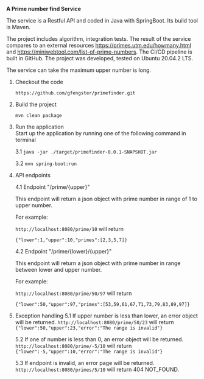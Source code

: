 **A Prime number find Service**

The service is a Restful API and coded in Java with SpringBoot. Its build tool is Maven.

The project includes algorithm, integration tests. The result of the service compares to an external resources https://primes.utm.edu/howmany.html and https://miniwebtool.com/list-of-prime-numbers. The CI/CD pipeline is built in GitHub. The project was developed, tested on Ubuntu 20.04.2 LTS.

The service can take the maximum upper number is long. 

1. Checkout the code

   `https://github.com/gfengster/primefinder.git` 

2. Build the project

   `mvn clean package`

3. Run the application<br>
   Start up the application by running one of the following command in terminal

   3.1 `java -jar ./target/primefinder-0.0.1-SNAPSHOT.jar`

   3.2 `mvn spring-boot:run`

4. API endpoints

   4.1 Endpoint "/prime/{upper}"

   This endpoint will return a json object with prime number in range of 1 to upper number.<br>

   For example:<br>

   `http://localhost:8080/prime/10`  will return<br>

   `{"lower":1,"upper":10,"primes":[2,3,5,7]}`

   4.2 Endpoint "/prime/{lower}/{upper}"

   This endpoint will return a json object with prime number in range between lower and upper number.<br>

   For example:

   `http://localhost:8080/prime/50/97` will return<br>

   `{"lower":50,"upper":97,"primes":[53,59,61,67,71,73,79,83,89,97]}`

5. Exception handling
   5.1 If upper number is less than lower, an error object will be returned.
   `http://localhost:8080/prime/50/23` will return<br>
   `{"lower":50,"upper":23,"error":"The range is invalid"}`

   5.2 If one of number is less than 0, an error object will be returned.
   `http://localhost:8080/prime/-5/10` will return<br>
   `{"lower":-5,"upper":10,"error":"The range is invalid"}`

   5.3 If endpoint is invalid, an error page will be returned.
   `http://localhost:8080/primes/5/10` will return 404 NOT_FOUND.
   
